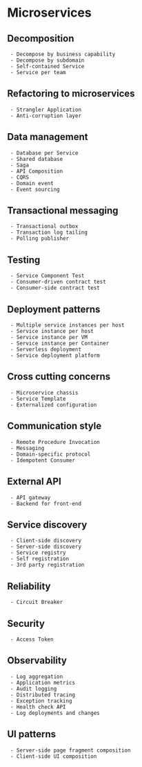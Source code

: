 # Microservices
   ## Decomposition
     - Decompose by business capability
     - Decompose by subdomain
     - Self-contained Service
     - Service per team
   ## Refactoring to microservices
     - Strangler Application
     - Anti-corruption layer
   ## Data management
     - Database per Service
     - Shared database
     - Saga
     - API Composition
     - CQRS
     - Domain event
     - Event sourcing
   ## Transactional messaging
     - Transactional outbox
     - Transaction log tailing
     - Polling publisher
   ## Testing
     - Service Component Test
     - Consumer-driven contract test
     - Consumer-side contract test
   ## Deployment patterns
     - Multiple service instances per host
     - Service instance per host
     - Service instance per VM
     - Service instance per Container
     - Serverless deployment
     - Service deployment platform
   ## Cross cutting concerns
     - Microservice chassis
     - Service Template
     - Externalized configuration
   ## Communication style
     - Remote Procedure Invocation
     - Messaging
     - Domain-specific protocol
     - Idempotent Consumer
   ## External API
     - API gateway
     - Backend for front-end
   ## Service discovery
     - Client-side discovery
     - Server-side discovery
     - Service registry
     - Self registration
     - 3rd party registration
   ## Reliability
     - Circuit Breaker
   ## Security
     - Access Token
   ## Observability
     - Log aggregation
     - Application metrics
     - Audit logging
     - Distributed tracing
     - Exception tracking
     - Health check API
     - Log deployments and changes
   ## UI patterns
     - Server-side page fragment composition
     - Client-side UI composition
